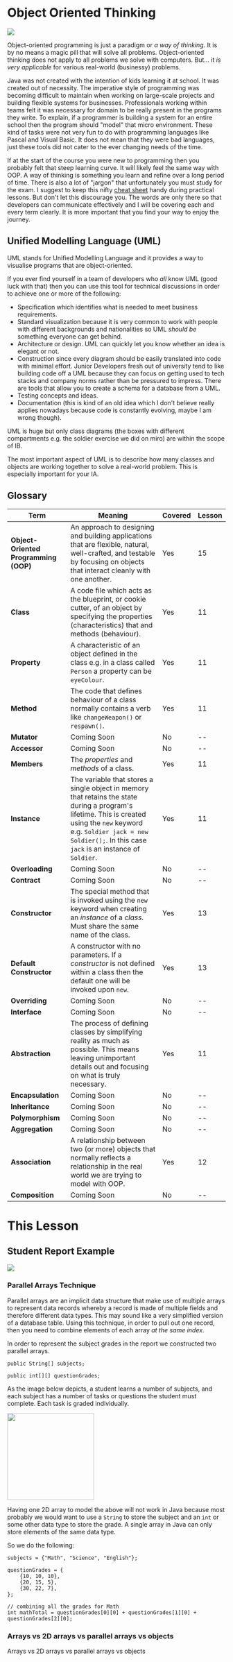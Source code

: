 # Object Oriented Thinking

<img src="https://miro.medium.com/max/800/1*_uqsddZ9YiOruN_Op6WN_g.png"/>

Object-oriented programming is just a paradigm or *a way of thinking*. It is by no means a magic pill that will solve all problems. Object-oriented thinking does not apply to all problems we solve with computers. But... it *is very applicable* for various real-world (businessy) problems.

Java was not created with the intention of kids learning it at school. It was created out of necessity. The imperative style of programming was becoming difficult to maintain when working on large-scale projects and building flexible systems for businesses. Professionals working within teams felt it was necessary for domain to be really present in the programs they write. To explain, if a programmer is building a system for an entire school then the program should "model" that micro environment. These kind of tasks were not very fun to do with programming languages like Pascal and Visual Basic. It does not mean that they were bad languages, just these tools did not cater to the ever changing needs of the time.

If at the start of the course you were new to programming then you probably felt that steep learning curve. It will likely feel the same way with OOP. A way of thinking is something you learn and refine over a long period of time. There is also a lot of "jargon" that unfortunately you must study for the exam. I suggest to keep this nifty <a href="https://www.edureka.co/blog/cheatsheets/java-oop-cheat-sheet/" target="_blank">cheat sheet</a> handy during practical lessons. But don't let this discourage you. The words are only there so that developers can communicate effectively and I will be covering each and every term clearly. It is more important that you find your way to enjoy the journey.

## Unified Modelling Language (UML)

UML stands for Unified Modelling Language and it provides a way to visualise programs that are object-oriented. 

If you ever find yourself in a team of developers who *all* know UML (good luck with that) then you can use this tool for technical discussions in order to achieve one or more of the following:

- Specification which identifies what is needed to meet business requirements.
- Standard visualization because it is very common to work with people with different backgrounds and nationalities so UML *should be* something everyone can get behind.
- Architecture or design. UML can quickly let you know whether an idea is elegant or not.
- Construction since every diagram should be easily translated into code with minimal effort. Junior Developers fresh out of university tend to like building code off a UML because they can focus on getting used to tech stacks and company norms rather than be pressured to impress. There are tools that allow you to create a schema for a database from a UML.
- Testing concepts and ideas.
- Documentation (this is kind of an old idea which I don't believe really applies nowadays because code is constantly evolving, maybe I am wrong though).  

UML is huge but only class diagrams (the boxes with different compartments e.g. the soldier exercise we did on miro) are within the scope of IB.

The most important aspect of UML is to describe how many classes and objects are working together to solve a real-world problem. This is especially important for your IA. 

## Glossary

| **Term** | Meaning | Covered | Lesson |
|---|---|---|---|
| **Object-Oriented Programming (OOP)** | An approach to designing and building applications that are flexible, natural, well-crafted, and testable by focusing on objects that interact cleanly with one another. | Yes | 15 |
| **Class** | A code file which acts as the blueprint, or cookie cutter, of an object by specifying the properties (characteristics) that and methods (behaviour). | Yes | 11 |
| **Property** | A characteristic of an object defined in the class e.g. in a class called `Person` a property can be `eyeColour`. | Yes | 11 |
| **Method** | The code that defines behaviour of a class normally contains a verb like `changeWeapon()` or `respawn()`. | Yes | 11 |
| **Mutator** | Coming Soon | No | -- |
| **Accessor** | Coming Soon | No | -- |
| **Members** | The *properties* and *methods* of a class. | Yes | 11 |
| **Instance** | The variable that stores a single object in memory that retains the state during a program's lifetime. This is created using the `new` keyword e.g. `Soldier jack = new Soldier();`. In this case `jack` is an instance of `Soldier`. | Yes | 11  |
| **Overloading** | Coming Soon | No | -- |
| **Contract** | Coming Soon | No | -- |
| **Constructor** | The special method that is invoked using the `new` keyword when creating an *instance* of a *class*. Must share the same name of the class. | Yes | 13 |
| **Default Constructor** | A constructor with no parameters. If a *constructor* is not defined within a class then the default one will be invoked upon `new`. | Yes | 13 |
| **Overriding** | Coming Soon | No | -- |
| **Interface** | Coming Soon | No | -- |
| **Abstraction** | The process of defining classes by simplifying reality as much as possible. This means leaving unimportant details out and focusing on what is truly necessary. | Yes | 11 |
| **Encapsulation** | Coming Soon | No | -- |
| **Inheritance** | Coming Soon | No | -- |
| **Polymorphism** | Coming Soon | No | -- |
| **Aggregation** | Coming Soon | No | -- |
| **Association** | A relationship between two (or more) objects that normally reflects a relationship in the real world we are trying to model with OOP. | Yes | 12 |
| **Composition** | Coming Soon | No  | -- |

# This Lesson

## Student Report Example

<img src="https://raw.githubusercontent.com/erikacamilleri/secib-java-course/main/draw.io/lower15_student_report.drawio.svg"/>

### Parallel Arrays Technique 

Parallel arrays are an implicit data structure that make use of multiple arrays to represent data records whereby a record is made of multiple fields and therefore different data types. This may sound like a very simplified version of a database table. Using this technique, in order to pull out one record, then you need to combine elements of each array *at the same index*.

In order to represent the subject grades in the report we constructed two parallel arrays.

```
public String[] subjects;

public int[][] questionGrades;
```

As the image below depicts, a student learns a number of subjects, and each subject has a number of tasks or questions the student must complete. Each task is graded individually.

<img src="https://github.com/erikacamilleri/secib-java-course/blob/main/java-ib-sec/img/parallel_arrays_technique.PNG?raw=true" width="auto" height="200"/>

Having one 2D array to model the above will not work in Java because most probably we would want to use a `String` to store the subject and an `int` or some other data type to store the grade. A single array in Java can only store elements of the same data type.

So we do the following:

```
subjects = {"Math", "Science", "English"};

questionGrades = {
    {10, 10, 10},
    {20, 15, 5},
    {30, 22, 7},
};

// combining all the grades for Math
int mathTotal = questionGrades[0][0] + questionGrades[1][0] + questionGrades[2][0];
```

### Arrays vs 2D arrays vs parallel arrays vs objects

Arrays vs 2D arrays vs parallel arrays vs objects